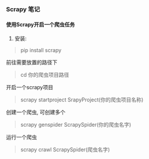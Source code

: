 ### Scrapy 笔记

#### 使用Scrapy开启一个爬虫任务
1. 安装:

> pip install scrapy

前往需要放置的路径下

> cd 你的爬虫项目路径

开启一个scrapy项目

> scrapy startproject SrapyProject(你的爬虫项目名称)

创建一个爬虫, 可创建多个

> scrapy genspider ScrapySpider(你的爬虫名字)

运行一个爬虫

> scrapy crawl ScrapySpider(爬虫名字)

